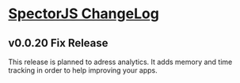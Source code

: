 [SpectorJS ChangeLog](../changeLogs.md)
===================

## v0.0.20 Fix Release
This release is planned to adress analytics. It adds memory and time tracking in order to help improving your apps.


